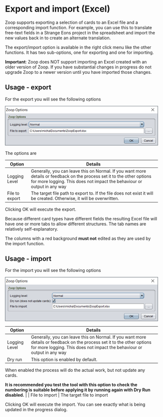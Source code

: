 # Export and import (Excel)

Zoop supports exporting a selection of cards to an Excel file and a corresponding import function. For example, you can use this to translate free-text fields in a Strange Eons project in the spreadsheet and import the new values back in to create an alternate translation.

The export/import option is available in the right click menu like the other functions. It has two sub-options, one for exporting and one for importing.

**Important**: Zoop does NOT support importing an Excel created with an older version of Zoop. If you have substantial changes in progress do not upgrade Zoop to a newer version until you have imported those changes.

## Usage - export

For the export you will see the following options

![Export options](ExportOptions.png)

The options are

| Option | Details |
| ---- | --- |
| Logging Level | Generally, you can leave this on Normal. If you want more details or feedback on the process set it to the other options for more logging. This does not impact the behaviour or output in any way |
| File to export | The target file path to export to. If the file does not exist it will be created. Otherwise, it will be overwritten. |

Clicking OK will execute the export.

Because different card types have different fields the resulting Excel file will have one or more tabs to allow different structures. The tab names are relatively self-explanatory.

The columns with a red background **must not** edited as they are used by the import function.

## Usage - import

For the import you will see the following options

![Import options](ImportOptions.png)

| Option | Details |
| ---- | --- |
| Logging Level | Generally, you can leave this on Normal. If you want more details or feedback on the process set it to the other options for more logging. This does not impact the behaviour or output in any way |
| Dry run | This option is enabled by default.

When enabled the process will do the actual work, but not update any cards.

**It is recommended you test the tool with this option to check the numbering is suitable before applying it by running again with Dry Run disabled.** |
| File to import | The target file to import

Clicking OK will execute the import. You can see exactly what is being updated in the progress dialog.
